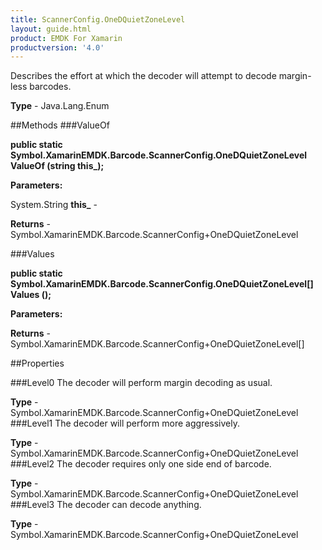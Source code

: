 ```yaml
---
title: ScannerConfig.OneDQuietZoneLevel
layout: guide.html
product: EMDK For Xamarin 
productversion: '4.0' 
---
```

Describes the effort at which the decoder will attempt to decode margin-less barcodes.

**Type** - Java.Lang.Enum

##Methods
###ValueOf

**public static Symbol.XamarinEMDK.Barcode.ScannerConfig.OneDQuietZoneLevel ValueOf (string this_);**


        

**Parameters:**

System.String **this_**  - 
        

**Returns** - Symbol.XamarinEMDK.Barcode.ScannerConfig+OneDQuietZoneLevel

###Values

**public static Symbol.XamarinEMDK.Barcode.ScannerConfig.OneDQuietZoneLevel[] Values ();**


        

**Parameters:**

**Returns** - Symbol.XamarinEMDK.Barcode.ScannerConfig+OneDQuietZoneLevel[]

##Properties

###Level0
The decoder will perform margin decoding as usual.

**Type** - Symbol.XamarinEMDK.Barcode.ScannerConfig+OneDQuietZoneLevel
###Level1
The decoder will perform more aggressively.

**Type** - Symbol.XamarinEMDK.Barcode.ScannerConfig+OneDQuietZoneLevel
###Level2
The decoder requires only one side end of barcode.

**Type** - Symbol.XamarinEMDK.Barcode.ScannerConfig+OneDQuietZoneLevel
###Level3
The decoder can decode anything.

**Type** - Symbol.XamarinEMDK.Barcode.ScannerConfig+OneDQuietZoneLevel
